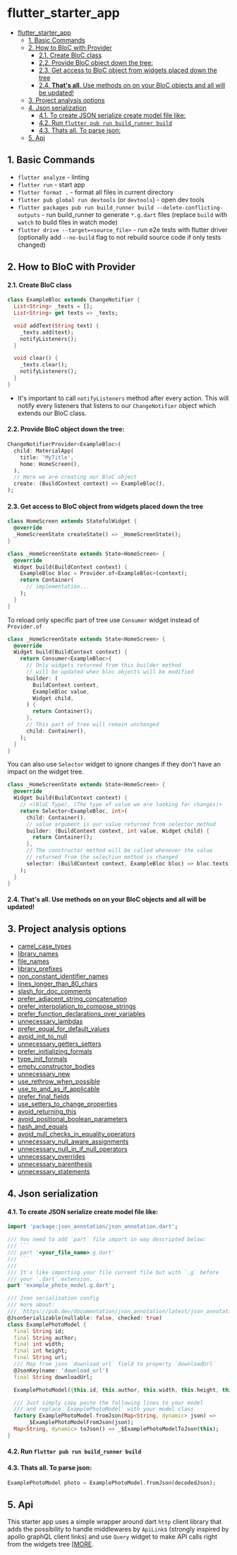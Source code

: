 # flutter_starter_app

- [flutter_starter_app](#flutterstarterapp)
  - [1. Basic Commands](#1-basic-commands)
  - [2. How to BloC with Provider](#2-how-to-bloc-with-provider)
      - [2.1. Create BloC class](#21-create-bloc-class)
      - [2.2. Provide BloC object down the tree:](#22-provide-bloc-object-down-the-tree)
      - [2.3. Get access to BloC object from widgets placed down the tree](#23-get-access-to-bloc-object-from-widgets-placed-down-the-tree)
      - [2.4. **That's all**. Use methods on on your BloC objects and all will be updated!](#24-thats-all-use-methods-on-on-your-bloc-objects-and-all-will-be-updated)
  - [3. Project analysis options](#3-project-analysis-options)
  - [4. Json serialization](#4-json-serialization)
      - [4.1. To create JSON serialize create model file like:](#41-to-create-json-serialize-create-model-file-like)
      - [4.2. Run `flutter pub run build_runner build`](#42-run-flutter-pub-run-buildrunner-build)
      - [4.3. Thats all. To parse json:](#43-thats-all-to-parse-json)
  - [5. Api](#5-api)

## 1. Basic Commands
- `flutter analyze` - linting
- `flutter run` - start app
- `flutter format .` - format all files in current directory
- `flutter pub global run devtools` (or `devtools`) - open dev tools
- `flutter packages pub run build_runner build --delete-conflicting-outputs` - run build_runner to generate `*.g.dart` files (replace `build` with `watch` to build files in watch mode)
- `flutter drive --target=<source_file>` - run e2e tests with flutter driver (optionally add `--no-build` flag to not rebuild source code if only tests changed)


## 2. How to BloC with Provider

#### 2.1. Create BloC class
```dart
class ExampleBloc extends ChangeNotifier {
  List<String> _texts = [];
  List<String> get texts => _texts;

  void addText(String text) {
    _texts.add(text);
    notifyListeners();
  }

  void clear() {
    _texts.clear();
    notifyListeners();
  }
}
```
   - It's important to call `notifyListeners` method after every action. This will notify every listeners that listens to our `ChangeNotifier` object which extends our BloC class.

#### 2.2. Provide BloC object down the tree:
```dart
ChangeNotifierProvider<ExampleBloc>(
  child: MaterialApp(
    title: 'MyTitle',
    home: HomeScreen(),
  ),
  // Here we are creating our BloC object
  create: (BuildContext context) => ExampleBloc(),
);
```

#### 2.3. Get access to BloC object from widgets placed down the tree
```dart
class HomeScreen extends StatefulWidget {
  @override
  _HomeScreenState createState() => _HomeScreenState();
}

class _HomeScreenState extends State<HomeScreen> {
  @override
  Widget build(BuildContext context) {
    ExampleBloc bloc = Provider.of<ExampleBloc>(context);
    return Container(
      // implementation...
    );
  }
}
```
To reload only specific part of tree use `Consumer` widget instead of `Provider.of`

```dart
class _HomeScreenState extends State<HomeScreen> {
  @override
  Widget build(BuildContext context) {
    return Consumer<ExampleBloc>(
      // Only widgets returned from this builder method
      // will be updated when bloc objects will be modified
      builder: (
        BuildContext context,
        ExampleBloc value,
        Widget child,
      ) {
        return Container();
      },
      // This part of tree will remain unchanged
      child: Container(),
    );
  }
}
```
You can also use `Selector` widget to ignore changes if they don't have an impact on the widget tree.

```dart
class _HomeScreenState extends State<HomeScreen> {
  @override
  Widget build(BuildContext context) {
    // <(BloC Type), (The type of value we are looking for changes)>
    return Selector<ExampleBloc, int>(
      child: Container(),
      // value argument is our value returned from selector method 
      builder: (BuildContext context, int value, Widget child) {
        return Container();
      },
      // The constructor method will be called whenever the value
      // returned from the selection method is changed
      selector: (BuildContext context, ExampleBloc bloc) => bloc.texts.length,
    );
  }
}
```
#### 2.4. **That's all**. Use methods on on your BloC objects and all will be updated!


## 3. Project analysis options
- [camel_case_types](https://dart-lang.github.io/linter/lints/camel_case_types.html)
- [library_names](https://dart-lang.github.io/linter/lints/library_names.html)
- [file_names](https://dart-lang.github.io/linter/lints/file_names.html)
- [library_prefixes](https://dart-lang.github.io/linter/lints/library_prefixes.html)
- [non_constant_identifier_names](https://dart-lang.github.io/linter/lints/non_constant_identifier_names.html)
- [lines_longer_than_80_chars](https://dart-lang.github.io/linter/lints/lines_longer_than_80_chars.html)
- [slash_for_doc_comments](https://dart-lang.github.io/linter/lints/slash_for_doc_comments.html)  
- [prefer_adjacent_string_concatenation](https://dart-lang.github.io/linter/lints/prefer_adjacent_string_concatenation.html)
- [prefer_interpolation_to_compose_strings](https://dart-lang.github.io/linter/lints/prefer_interpolation_to_compose_strings.html)
- [prefer_function_declarations_over_variables](https://dart-lang.github.io/linter/lints/prefer_function_declarations_over_variables.html)
- [unnecessary_lambdas](https://dart-lang.github.io/linter/lints/unnecessary_lambdas.html)
- [prefer_equal_for_default_values](https://dart-lang.github.io/linter/lints/prefer_equal_for_default_values.html)
- [avoid_init_to_null](https://dart-lang.github.io/linter/lints/avoid_init_to_null.html)
- [unnecessary_getters_setters](https://dart-lang.github.io/linter/lints/unnecessary_getters_setters.html)
- [prefer_initializing_formals](https://dart-lang.github.io/linter/lints/prefer_initializing_formals.html)
- [type_init_formals](https://dart-lang.github.io/linter/lints/type_init_formals.html)
- [empty_constructor_bodies](https://dart-lang.github.io/linter/lints/empty_constructor_bodies.html)
- [unnecessary_new](https://dart-lang.github.io/linter/lints/unnecessary_new.html)
- [use_rethrow_when_possible](https://dart-lang.github.io/linter/lints/use_rethrow_when_possible.html)
- [use_to_and_as_if_applicable](https://dart-lang.github.io/linter/lints/use_to_and_as_if_applicable.html)
- [prefer_final_fields](https://dart-lang.github.io/linter/lints/prefer_final_fields.html)
- [use_setters_to_change_properties](https://dart-lang.github.io/linter/lints/use_setters_to_change_properties.html)
- [avoid_returning_this](https://dart-lang.github.io/linter/lints/avoid_returning_this.html)
- [avoid_positional_boolean_parameters](https://dart-lang.github.io/linter/lints/avoid_positional_boolean_parameters.html)
- [hash_and_equals](https://dart-lang.github.io/linter/lints/hash_and_equals.html)
- [avoid_null_checks_in_equality_operators](https://dart-lang.github.io/linter/lints/avoid_null_checks_in_equality_operators.html)
- [unnecessary_null_aware_assignments](https://dart-lang.github.io/linter/lints/unnecessary_null_aware_assignments.html)
- [unnecessary_null_in_if_null_operators](https://dart-lang.github.io/linter/lints/unnecessary_null_in_if_null_operators.html)
- [unnecessary_overrides](https://dart-lang.github.io/linter/lints/unnecessary_overrides.html)
- [unnecessary_parenthesis](https://dart-lang.github.io/linter/lints/unnecessary_parenthesis.html)
- [unnecessary_statements](https://dart-lang.github.io/linter/lints/unnecessary_statements.html)

## 4. Json serialization

#### 4.1. To create JSON serialize create model file like:
```dart
import 'package:json_annotation/json_annotation.dart';

/// You need to add `part` file import in way descripted below:
/// ```
/// part '<your_file_name>.g.dart'
/// ```
///
/// It's like importing your file current file but with `.g` before
/// your `.dart` extension.
part 'example_photo_model.g.dart';

/// Json serialization config
/// more about: 
/// `https://pub.dev/documentation/json_annotation/latest/json_annotation/JsonSerializable-class.html`
@JsonSerializable(nullable: false, checked: true)
class ExamplePhotoModel {
  final String id;
  final String author;
  final int width;
  final int height;
  final String url;
  /// Map from json `download_url` field to property `downloadUrl`
  @JsonKey(name: 'download_url')
  final String downloadUrl;

  ExamplePhotoModel({this.id, this.author, this.width, this.height, this.url});

  /// Just simply copy paste the following lines to your model
  /// and replace `ExamplePhotoModel` with your model class
  factory ExamplePhotoModel.fromJson(Map<String, dynamic> json) =>
      _$ExamplePhotoModelFromJson(json);
  Map<String, dynamic> toJson() => _$ExamplePhotoModelToJson(this);
}
```

#### 4.2. Run `flutter pub run build_runner build`

#### 4.3. Thats all. To parse json:
```dart
ExamplePhotoModel photo = ExamplePhotoModel.fromJson(decodedJson);
```

## 5. Api
This starter app uses a simple wrapper around dart `http` client library that adds the
possibility to handle middlewares by `ApiLink`s (strongly inspired by apollo graphQL
client links) and use `Query` widget to make API calls right from the widgets tree [[MORE](https://pub.dev/packages/restui).
